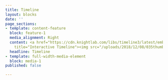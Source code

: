 ```yaml
---
title: Timeline
layout: blocks
date: ''
page_sections:
- template: content-feature
  block: feature-1
  media_alignment: Right
  content: <a href="https://cdn.knightlab.com/libs/timeline3/latest/embed/index.html?source=1erbmO_us4olt10zRy9Q5I8h_qhUMKQQp_akHhLoSNjo&amp;font=Default&amp;lang=en&amp;initial_zoom=2&amp;height=650"
    title="Interactive Timeline"><img src="/uploads/2018/12/08/035thumb.jpg"></a>
  headline: Timeline
- template: full-width-media-element
  block: media-1
published: false

---
```

